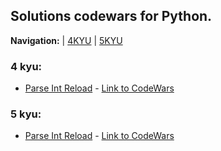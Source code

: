 ## Solutions codewars for Python.


**Navigation:** | [4KYU](https://github.com/RuiFSP/CodeWars/tree/main/Python/4%20kyu) | [5KYU](https://github.com/RuiFSP/CodeWars/tree/main/Python/5%20kyu)



### 4 kyu:
- [Parse Int Reload](https://github.com/RuiFSP/CodeWars/blob/main/Python/4%20kyu/parse_int_reload.py) - [Link to CodeWars](https://www.codewars.com/kata/56f699cd9400f5b7d8000b55)

### 5 kyu:
- [Parse Int Reload](https://github.com/RuiFSP/CodeWars/blob/main/Python/5%20kyu/rot3.py) - [Link to CodeWars](https://www.codewars.com/kata/530e15517bc88ac656000716)
